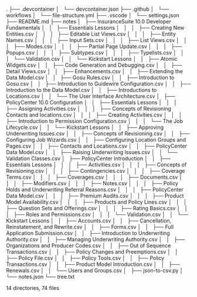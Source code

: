 .
├── .devcontainer
│   └── devcontainer.json
├── .github
│   └── workflows
│       └── file-structure.yml
├── .vscode
│   └── settings.json
├── README.md
├── notes
│   ├── InsuranceSuite 10.0 Developer Fundamentals
│   │   ├── Essentials Lessons
│   │   │   ├── Creating New Entities.csv
│   │   │   ├── Editable List Views.csv
│   │   │   ├── Entity Names.csv
│   │   │   ├── Input Sets.csv
│   │   │   ├── List Views.csv
│   │   │   ├── Modes.csv
│   │   │   ├── Partial Page Update.csv
│   │   │   ├── Popups.csv
│   │   │   ├── Subtypes.csv
│   │   │   ├── Typelists.csv
│   │   │   └── Validation.csv
│   │   └── Kickstart Lessons
│   │       ├── Atomic Widgets.csv
│   │       ├── Code Generation and Debugging.csv
│   │       ├── Detail Views.csv
│   │       ├── Enhancements.csv
│   │       ├── Extending the Data Model.csv
│   │       ├── Gosu Rules.csv
│   │       ├── Introduction to Gosu.csv
│   │       ├── Introduction to Guidewire Configuration.csv
│   │       ├── Introduction to the Data Model.csv
│   │       ├── Introductions to Locations.csv
│   │       └── The User Interface Architecture.csv
│   ├── PolicyCenter 10.0 Configuration
│   │   ├── Essentials Lessons
│   │   │   ├── Assigning Activities.csv
│   │   │   ├── Concepts of Revisioning Contacts and locations.csv
│   │   │   ├── Creating Activities.csv
│   │   │   ├── Introduction to Permission Configuration.csv
│   │   │   └── The Job Lifecycle.csv
│   │   └── Kickstart Lessons
│   │       ├── Approving Underwriting Issues.csv
│   │       ├── Concepts of Revisioning.csv
│   │       ├── Configuring Job Wizards.csv
│   │       ├── Configuring Location Groups and Pages.csv
│   │       ├── Contacts and Locations.csv
│   │       ├── PolicyCenter Data Model.csv
│   │       ├── Raising Underwriting Issues.csv
│   │       └── Validation Classes.csv
│   ├── PolicyCenter Introduction
│   │   ├── Essentials Lessons
│   │   │   ├── Activities.csv
│   │   │   ├── Concepts of Revisioning.csv
│   │   │   ├── Contingencies.csv
│   │   │   ├── Coverage Terms.csv
│   │   │   ├── Coverages.csv
│   │   │   ├── Documents.csv
│   │   │   ├── Modifiers.csv
│   │   │   ├── Notes.csv
│   │   │   ├── Policy Holds and Underwriting Referral Reasons.csv
│   │   │   ├── PolicyCenter Data Model.csv
│   │   │   ├── Premium Audits.csv
│   │   │   ├── Product Model Availability.csv
│   │   │   ├── Products and Policy Lines.csv
│   │   │   ├── Question Sets and Offerings.csv
│   │   │   ├── Rating Basics.csv
│   │   │   ├── Roles and Permissions.csv
│   │   │   └── Validation.csv
│   │   └── Kickstart Lessons
│   │       ├── Accounts.csv
│   │       ├── Cancellation, Reinstatement, and Rewrite.csv
│   │       ├── Forms.csv
│   │       ├── Full Application Submission.csv
│   │       ├── Introduction to Underwriting Authority.csv
│   │       ├── Managing Underwriting Authority.csv
│   │       ├── Organizations and Producer Codes.csv
│   │       ├── Out of Sequence Transactions.csv
│   │       ├── Policy Changes and Preemptions.csv
│   │       ├── Policy File.csv
│   │       ├── Policy Tools.csv
│   │       ├── Policy Transactions.csv
│   │       ├── Product Model Introduction.csv
│   │       ├── Renewals.csv
│   │       └── Users and Groups.csv
│   ├── json-to-csv.py
│   └── notes.json
└── tree.txt

14 directories, 74 files
